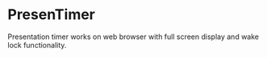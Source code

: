 # PresenTimer
Presentation timer works on web browser with full screen display and wake lock functionality.
